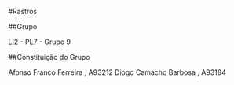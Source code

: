 #Rastros 

##Grupo

LI2 - PL7 - Grupo 9

##Constituição do Grupo

Afonso Franco Ferreira , A93212
Diogo Camacho Barbosa , A93184